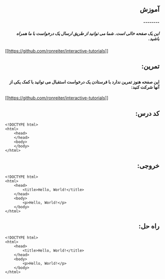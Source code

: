 <h2 dir="rtl"> آموزش </h2>
<h4 dir="rtl"> -------- </h4>

<h5 dir="rtl"> این یک صفحه خالی است. شما می توانید از طریق ارسال یک درخواست با ما همراه باشید. </h5>

[[https://github.com/ronreiter/interactive-tutorials]]

<h2 dir="rtl"> تمرین:  <h2>


<h4 dir="rtl"> این صفحه هنوز تمرین  ندارد با فرستادن یک درخواست استقبال می توانید با کمک یکی از آنها شرکت کنید: </h4>

[[https://github.com/ronreiter/interactive-tutorials]]

<h2 dir="rtl"> کد درس: </h2>

    <!DOCTYPE html>
    <html>
        <head>
        </head>
        <body>
        </body>
    </html>
    
<h2 dir="rtl"> خروجی:</h2>

    <!DOCTYPE html>
    <html>
        <head>
            <title>Hello, World!</title>
        </head>
        <body>
            <p>Hello, World!</p>
        </body>
    </html>

<h2 dir="rtl"> راه حل:</h2>

    <!DOCTYPE html>
    <html>
        <head>
            <title>Hello, World!</title>
        </head>
        <body>
            <p>Hello, World!</p>
        </body>
    </html>
